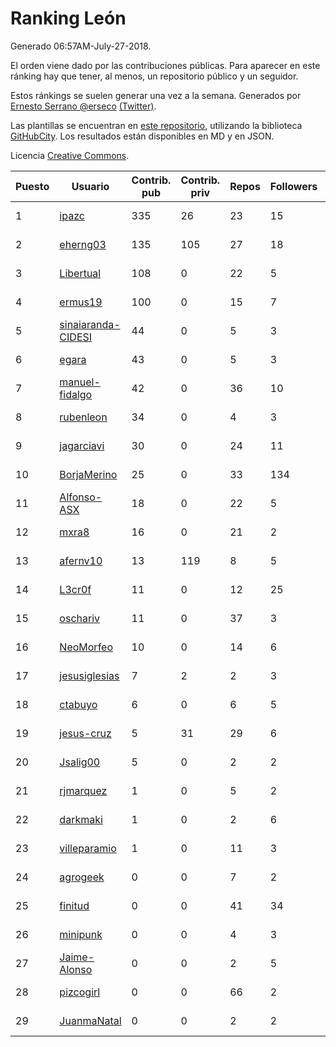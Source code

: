 # Ranking León

Generado 06:57AM-July-27-2018.

El orden viene dado por las contribuciones públicas. Para aparecer en este ránking hay que tener, al menos, un repositorio público y un seguidor.

Estos ránkings se suelen generar una vez a la semana. Generados por [Ernesto Serrano @erseco](https://github.com/erseco/) [(Twitter)](https://twitter.com/erseco).

Las plantillas se encuentran en [este repositorio](https://github.com/iblancasa/GH-Spanish-Ranking), utilizando la biblioteca [GitHubCity](https://github.com/iblancasa/GitHubCity). Los resultados están disponibles en MD y en JSON.

Licencia [Creative Commons](https://creativecommons.org/licenses/by/4.0/).

| Puesto   |  Usuario  | Contrib. pub | Contrib. priv |Repos| Followers | Desde |  Avatar  |
|----------|-----------|--------------|---------------|-----|-----------|-------|----------|
|1|[ipazc](https://github.com/ipazc)|335|26|23|15|2014-03-03|![ipazc]()|
|2|[eherng03](https://github.com/eherng03)|135|105|27|18|2016-03-03|![eherng03]()|
|3|[Libertual](https://github.com/Libertual)|108|0|22|5|2014-11-17|![Libertual]()|
|4|[ermus19](https://github.com/ermus19)|100|0|15|7|2012-12-14|![ermus19]()|
|5|[sinaiaranda-CIDESI](https://github.com/sinaiaranda-CIDESI)|44|0|5|3|2018-01-11|![sinaiaranda-CIDESI]()|
|6|[egara](https://github.com/egara)|43|0|5|3|2015-08-07|![egara]()|
|7|[manuel-fidalgo](https://github.com/manuel-fidalgo)|42|0|36|10|2016-02-05|![manuel-fidalgo]()|
|8|[rubenleon](https://github.com/rubenleon)|34|0|4|3|2017-06-08|![rubenleon]()|
|9|[jagarciavi](https://github.com/jagarciavi)|30|0|24|11|2012-05-07|![jagarciavi]()|
|10|[BorjaMerino](https://github.com/BorjaMerino)|25|0|33|134|2012-05-03|![BorjaMerino]()|
|11|[Alfonso-ASX](https://github.com/Alfonso-ASX)|18|0|22|5|2012-01-11|![Alfonso-ASX]()|
|12|[mxra8](https://github.com/mxra8)|16|0|21|2|2015-12-14|![mxra8]()|
|13|[afernv10](https://github.com/afernv10)|13|119|8|5|2017-02-23|![afernv10]()|
|14|[L3cr0f](https://github.com/L3cr0f)|11|0|12|25|2016-02-25|![L3cr0f]()|
|15|[oschariv](https://github.com/oschariv)|11|0|37|3|2016-09-26|![oschariv]()|
|16|[NeoMorfeo](https://github.com/NeoMorfeo)|10|0|14|6|2013-03-04|![NeoMorfeo]()|
|17|[jesusiglesias](https://github.com/jesusiglesias)|7|2|2|3|2015-02-27|![jesusiglesias]()|
|18|[ctabuyo](https://github.com/ctabuyo)|6|0|6|5|2015-08-12|![ctabuyo]()|
|19|[jesus-cruz](https://github.com/jesus-cruz)|5|31|29|6|2016-03-04|![jesus-cruz]()|
|20|[Jsalig00](https://github.com/Jsalig00)|5|0|2|2|2018-02-20|![Jsalig00]()|
|21|[rjmarquez](https://github.com/rjmarquez)|1|0|5|2|2010-05-30|![rjmarquez]()|
|22|[darkmaki](https://github.com/darkmaki)|1|0|2|6|2014-12-01|![darkmaki]()|
|23|[villeparamio](https://github.com/villeparamio)|1|0|11|3|2015-12-01|![villeparamio]()|
|24|[agrogeek](https://github.com/agrogeek)|0|0|7|2|2009-04-01|![agrogeek]()|
|25|[finitud](https://github.com/finitud)|0|0|41|34|2010-02-24|![finitud]()|
|26|[minipunk](https://github.com/minipunk)|0|0|4|3|2012-09-20|![minipunk]()|
|27|[Jaime-Alonso](https://github.com/Jaime-Alonso)|0|0|2|5|2014-01-28|![Jaime-Alonso]()|
|28|[pizcogirl](https://github.com/pizcogirl)|0|0|66|2|2014-09-26|![pizcogirl]()|
|29|[JuanmaNatal](https://github.com/JuanmaNatal)|0|0|2|2|2016-04-04|![JuanmaNatal]()|

